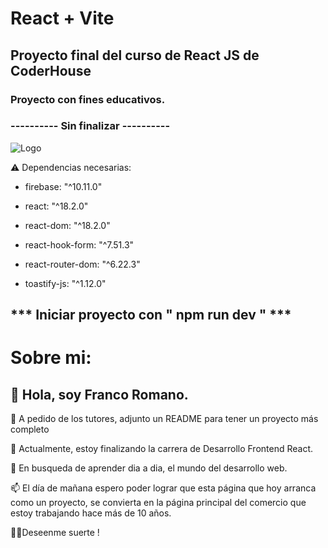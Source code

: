# React + Vite

## Proyecto final del curso de React JS de CoderHouse

### Proyecto con fines educativos.

###  ---------- Sin finalizar ----------


![Logo](https://farmaciamontesini.com.ar/index_files/FM-logo2380.png)

<!-- ////////////////////////////////////////////////////// -->

⚠️ Dependencias necesarias: 

- firebase: "^10.11.0"

- react: "^18.2.0"

- react-dom: "^18.2.0"

- react-hook-form: "^7.51.3"

- react-router-dom: "^6.22.3"

- toastify-js: "^1.12.0"
  

## *** Iniciar proyecto con " npm run dev " ***


# Sobre mi: 

## 👋 Hola, soy Franco Romano.

👀 A pedido de los tutores, adjunto un README para tener un proyecto más completo 

🌱 Actualmente, estoy finalizando la carrera de Desarrollo Frontend React.

💞️ En busqueda de aprender dia a dia, el mundo del desarrollo web.

📫 El día de mañana espero poder lograr que esta página que hoy arranca como un proyecto, se convierta en la página principal del comercio que estoy trabajando hace más de 10 años.

🤞🏻Deseenme suerte !


